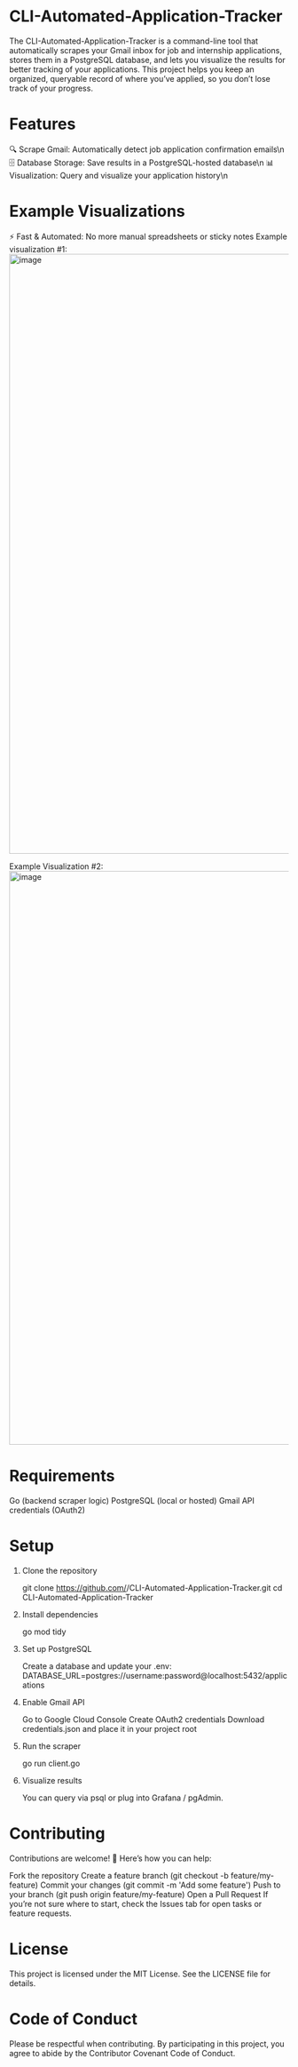 # CLI-Automated-Application-Tracker

The CLI-Automated-Application-Tracker is a command-line tool that automatically scrapes your Gmail inbox for job and internship applications, stores them in a PostgreSQL database, and lets you visualize the results for better tracking of your applications.
This project helps you keep an organized, queryable record of where you’ve applied, so you don’t lose track of your progress.

# Features

🔍 Scrape Gmail: Automatically detect job application confirmation emails\n
🗄 Database Storage: Save results in a PostgreSQL-hosted database\n
📊 Visualization: Query and visualize your application history\n

# Example Visualizations

⚡ Fast & Automated: No more manual spreadsheets or sticky notes
Example visualization #1:
<img width="1814" height="1080" alt="image" src="https://github.com/user-attachments/assets/8f90cc7d-b1e1-42a3-bc5e-9b90a2927fe0" />

Example Visualization #2:
<img width="1513" height="1033" alt="image" src="https://github.com/user-attachments/assets/870ab181-9ead-4dbe-9087-733100a17d0a" />

# Requirements
Go (backend scraper logic)
PostgreSQL (local or hosted)
Gmail API credentials (OAuth2)

# Setup

1. Clone the repository

   git clone https://github.com/<your-username>/CLI-Automated-Application-Tracker.git
   cd CLI-Automated-Application-Tracker


2. Install dependencies

   go mod tidy


3. Set up PostgreSQL
   
   Create a database and update your .env:
   DATABASE_URL=postgres://username:password@localhost:5432/applications


4. Enable Gmail API

   Go to Google Cloud Console
   Create OAuth2 credentials
   Download credentials.json and place it in your project root

5. Run the scraper
   
   go run client.go


6. Visualize results
   
   You can query via psql or plug into Grafana / pgAdmin.

# Contributing

Contributions are welcome! 🎉
Here’s how you can help:

Fork the repository
Create a feature branch (git checkout -b feature/my-feature)
Commit your changes (git commit -m 'Add some feature')
Push to your branch (git push origin feature/my-feature)
Open a Pull Request
If you’re not sure where to start, check the Issues tab for open tasks or feature requests.

# License

This project is licensed under the MIT License. See the LICENSE
 file for details.

# Code of Conduct

Please be respectful when contributing. By participating in this project, you agree to abide by the Contributor Covenant Code of Conduct.
